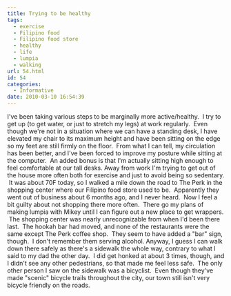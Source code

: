 ```yaml
---
title: Trying to be healthy
tags:
  - exercise
  - Filipino food
  - Filipino food store
  - healthy
  - life
  - lumpia
  - walking
url: 54.html
id: 54
categories:
  - Informative
date: 2010-03-10 16:54:39
---
```


I've been taking various steps to be marginally more active/healthy.  I try to get up (to get water, or just to stretch my legs) at work regularly.  Even though we're not in a situation where we can have a standing desk, I have elevated my chair to its maximum height and have been sitting on the edge so my feet are still firmly on the floor.  From what I can tell, my circulation has been better, and I've been forced to improve my posture while sitting at the computer.  An added bonus is that I'm actually sitting high enough to feel comfortable at our tall desks. Away from work I'm trying to get out of the house more often both for exercise and just to avoid being so sedentary.  It was about 70F today, so I walked a mile down the road to The Perk in the shopping center where our Filipino food store used to be.  Apparently they went out of business about 6 months ago, and I never heard.  Now I feel a bit guilty about not shopping there more often.  There go my plans of making lumpia with Mikey until I can figure out a new place to get wrappers.  The shopping center was nearly unrecognizable from when I'd been there last.  The hookah bar had moved, and none of the restaurants were the same except The Perk coffee shop.  They seem to have added a "bar" sign, though.  I don't remember them serving alcohol. Anyway, I guess I can walk down there safely as there's a sidewalk the whole way, contrary to what I said to my dad the other day.  I did get honked at about 3 times, though, and I didn't see any other pedestrians, so that made me feel less safe.  The only other person I saw on the sidewalk was a bicyclist.  Even though they've made "scenic" bicycle trails throughout the city, our town still isn't very bicycle friendly on the roads.